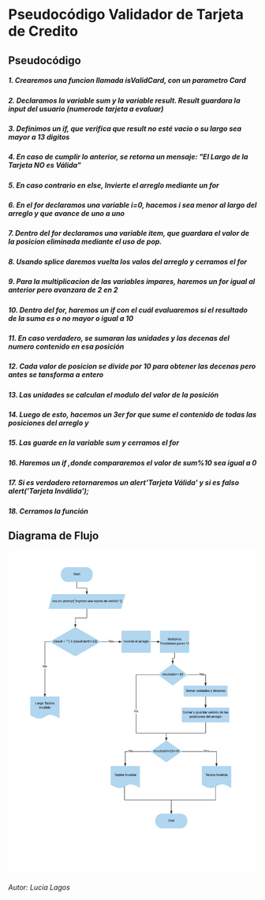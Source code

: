 # __Pseudocódigo Validador de Tarjeta de Credito__

## 	__Pseudocódigo__
##### 1. Crearemos una funcion llamada isValidCard, con un parametro Card
##### 2. Declaramos la variable sum y la variable result. Result guardara la input del usuario (numerode tarjeta a evaluar) 
##### 3. Definimos un if, que verifica que result no esté vacio o su largo sea mayor a 13 digitos
##### 4. En caso de cumplir lo anterior, se retorna un mensaje: "El Largo de la Tarjeta NO es Válida"
##### 5. En caso contrario en else, Invierte el arreglo mediante un for
##### 6. En el for declaramos una variable i=0, hacemos i sea menor al largo del arreglo y que avance de uno a uno
##### 7. Dentro del for declaramos una variable item, que guardara el valor de la posicion eliminada mediante el uso de pop.
##### 8. Usando splice daremos vuelta los valos del arreglo y cerramos el for
##### 9. Para la multiplicacion de las variables impares, haremos un for igual al anterior pero avanzara de 2 en 2
##### 10. Dentro del for, haremos un if con el cuál evaluaremos si el resultado de la suma es o no mayor o igual a 10
##### 11. En caso verdadero,  se sumaran las unidades y las decenas del numero contenido en esa posición
##### 12. Cada valor de posicion se divide por 10 para obtener las decenas pero antes se tansforma a entero
##### 13. Las unidades se calculan el modulo del valor de la posición
##### 14. Luego de esto, hacemos un 3er for que sume el contenido de todas las posiciones del arreglo y 
##### 15. Las guarde en la variable sum y cerramos el for
##### 16. Haremos un if ,donde compararemos el valor de sum%10 sea igual a 0
##### 17. Si es verdadero retornaremos un alert'Tarjeta Válida' y si es falso alert('Tarjeta Inválida');
##### 18. Cerramos la función

## Diagrama de Flujo
![Flowchat isValidCard](https://github.com/lucyloules/Validador_Tarjeta_Credito/blob/master/Validar_tarjetaCredito%20-%20Page%201.jpeg?raw=true/)


###### *Autor: Lucia Lagos*

